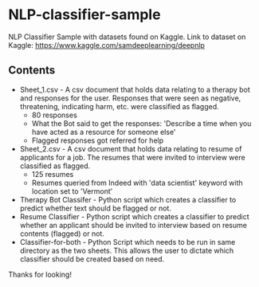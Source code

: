 # NLP-classifier-sample
NLP Classifier Sample with datasets found on Kaggle.
Link to dataset on Kaggle: https://www.kaggle.com/samdeeplearning/deepnlp

## Contents
- Sheet_1.csv - A csv document that holds data relating to a therapy bot and responses for the user. Responses that were seen as negative, threatening, indicating harm, etc. were classified as flagged.
  - 80 responses
  - What the Bot said to get the responses: 'Describe a time when you have acted as a resource for someone else'
  - Flagged responses got referred for help
- Sheet_2.csv - A csv document that holds data relating to resume of applicants for a job. The resumes that were invited to interview were classified as flagged.
  - 125 resumes
  - Resumes queried from Indeed with 'data scientist' keyword with location set to 'Vermont'
- Therapy Bot Classifer - Python script which creates a classifier to predict whether text should be flagged or not.
- Resume Classifier - Python script which creates a classifier to predict whether an applicant should be invited to interview based on resume contents (flagged) or not.
- Classifier-for-both - Python Script which needs to be run in same directory as the two sheets. This allows the user to dictate which classifier should be created based on need.

Thanks for looking!
